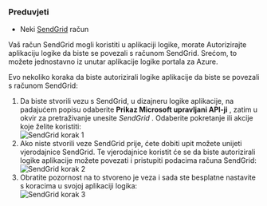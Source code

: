 ### <a name="prerequisites"></a>Preduvjeti
- Neki [SendGrid](https://www.SendGrid.com/) račun 

Vaš račun SendGrid mogli koristiti u aplikaciji logike, morate Autorizirajte aplikaciju logike da biste se povezali s računom SendGrid. Srećom, to možete jednostavno iz unutar aplikacije logike portala za Azure. 

Evo nekoliko koraka da biste autorizirali logike aplikacije da biste se povezali s računom SendGrid:

1. Da biste stvorili vezu s SendGrid, u dizajneru logike aplikacije, na padajućem popisu odaberite **Prikaz Microsoft upravljani API-ji** , zatim u okvir za pretraživanje unesite *SendGrid* . Odaberite pokretanje ili akcije koje želite koristiti:  
  ![SendGrid korak 1](./media/connectors-create-api-sendgrid/sendgrid-1.png)
2. Ako niste stvorili veze SendGrid prije, ćete dobiti upit možete unijeti vjerodajnice SendGrid. Te vjerodajnice koristit će se da biste autorizirali logike aplikacije možete povezati i pristupiti podacima računa SendGrid:  
  ![SendGrid korak 2](./media/connectors-create-api-sendgrid/sendgrid-2.png)
3. Obratite pozornost na to stvoreno je veza i sada ste besplatne nastavite s koracima u svojoj aplikaciji logika:  
  ![SendGrid korak 3](./media/connectors-create-api-sendgrid/sendgrid-3.png)   
